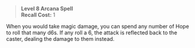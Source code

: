 > **Level 8 Arcana Spell**  
> **Recall Cost:** 1

When you would take magic damage, you can spend any number of Hope to roll that many d6s. If any roll a 6, the attack is reflected back to the caster, dealing the damage to them instead.
